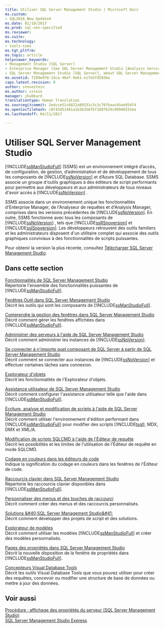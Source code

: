 ```yaml
---
title: Utiliser SQL Server Management Studio | Microsoft Docs
ms.custom:
- SQL2016_New_Updated
ms.date: 01/19/2017
ms.prod: sql-non-specified
ms.reviewer: 
ms.suite: 
ms.technology:
- tools-ssms
ms.tgt_pltfrm: 
ms.topic: article
helpviewer_keywords:
- Management Studio [SQL Server]
- Enterprise Manager (See SQL Server Management Studio [Analysis Services])
- SQL Server Management Studio [SQL Server], about SQL Server Management Studio
ms.assetid: f289e978-14ca-46ef-9e61-e1fe5fd593be
caps.latest.revision: 8
author: stevestein
ms.author: sstein
manager: jhubbard
translationtype: Human Translation
ms.sourcegitcommit: 2edcce51c6822a89151c3c3c76fbaacb5edd54f4
ms.openlocfilehash: c0f43d51441a1b3b356fbf1897629c99940253ee
ms.lasthandoff: 04/11/2017

---
```

# <a name="use-sql-server-management-studio"></a>Utiliser SQL Server Management Studio
[!INCLUDE[ssManStudioFull](../includes/ssmanstudiofull_md.md)] (SSMS) est un environnement intégré d’accès, de configuration, de gestion, d’administration et de développement de tous les composants de [!INCLUDE[ssNoVersion](../includes/ssnoversion_md.md)] et d’Azure SQL Database. SSMS associe un groupe d'outils graphiques à des éditeurs de script performants pour permettre aux développeurs et aux administrateurs de tous niveaux d'avoir accès à [!INCLUDE[ssNoVersion](../includes/ssnoversion_md.md)] .  
  
SSMS associe dans un environnement unique les fonctionnalités d'Enterprise Manager, de l'Analyseur de requêtes et d'Analysis Manager, comprises dans les versions précédentes de [!INCLUDE[ssNoVersion](../includes/ssnoversion_md.md)]. En outre, SSMS fonctionne avec tous les composants de [!INCLUDE[ssNoVersion](../includes/ssnoversion_md.md)] , tels que [!INCLUDE[ssRSnoversion](../includes/ssrsnoversion_md.md)] et [!INCLUDE[ssISnoversion](../includes/ssisnoversion_md.md)]. Les développeurs retrouvent des outils familiers et les administrateurs disposent d'un utilitaire complet qui associe des outils graphiques conviviaux à des fonctionnalités de scripts puissantes.  
  
Pour obtenir la version la plus récente, consultez [Télécharger SQL Server Management Studio](https://msdn.microsoft.com/library/mt238290.aspx).  
  
## <a name="in-this-section"></a>Dans cette section  
[Fonctionnalités de SQL Server Management Studio](../ssms/features-in-sql-server-management-studio.md)  
Répertorie l'ensemble des fonctionnalités puissantes de [!INCLUDE[ssManStudioFull](../includes/ssmanstudiofull_md.md)].  
  
[Fenêtres Outil dans SQL Server Management Studio](../ssms/tool-windows-in-sql-server-management-studio.md)  
Décrit les outils qui sont les composants de [!INCLUDE[ssManStudioFull](../includes/ssmanstudiofull_md.md)].  
  
[Comprendre la gestion des fenêtres dans SQL Server Management Studio](../ssms/understand-sql-server-management-studio-windows-management.md)  
Décrit comment gérer les fenêtres affichées dans [!INCLUDE[ssManStudioFull](../includes/ssmanstudiofull_md.md)].  
  
[Administrer des serveurs à l'aide de SQL Server Management Studio](../ssms/administer-servers-with-sql-server-management-studio.md)  
Décrit comment administrer les instances de [!INCLUDE[ssNoVersion](../includes/ssnoversion_md.md)].  
  
[Se connecter à n'importe quel composant de SQL Server à partir de SQL Server Management Studio](../ssms/f1-help/connect-to-any-sql-server-component-from-sql-server-management-studio.md)  
Décrit comment se connecter aux instances de [!INCLUDE[ssNoVersion](../includes/ssnoversion_md.md)] et effectuer certaines tâches sans connexion.  
  
[Explorateur d'objets](../ssms/object/object-explorer.md)  
Décrit les fonctionnalités de l'Explorateur d'objets.  
  
[Assistance utilisateur de SQL Server Management Studio](../ssms/user-assistance-in-sql-server-management-studio.md)  
Décrit comment configurer l'assistance utilisateur telle que l'aide dans [!INCLUDE[ssManStudioFull](../includes/ssmanstudiofull_md.md)].  
  
[Écriture, analyse et modification de scripts à l'aide de SQL Server Management Studio](http://msdn.microsoft.com/en-us/062051e4-4b77-4969-98ae-d2547c24ce3e)  
Décrit comment utiliser l'environnement d'édition performant dans [!INCLUDE[ssManStudioFull](../includes/ssmanstudiofull_md.md)] pour modifier des scripts [!INCLUDE[tsql](../includes/tsql_md.md)], MDX, DMX et XML/A.  
  
[Modification de scripts SQLCMD à l'aide de l'Éditeur de requête](http://msdn.microsoft.com/en-us/f77b866d-c330-47c9-9e74-0b8d8dff4b31)  
Décrit les possibilités et les limites de l'utilisation de l'Éditeur de requête en mode SQLCMD.  
  
[Codage en couleurs dans les éditeurs de code](http://msdn.microsoft.com/en-us/802882dc-c997-4e3f-8a01-994bb43169ae)  
Indique la signification du codage en couleurs dans les fenêtres de l'Éditeur de code.  
  
[Raccourcis clavier dans SQL Server Management Studio](http://msdn.microsoft.com/en-us/98baaac4-0727-4ce4-8bfe-c63793ae69b8)  
Répertorie les raccourcis clavier disponibles dans [!INCLUDE[ssManStudioFull](../includes/ssmanstudiofull_md.md)].  
  
[Personnaliser des menus et des touches de raccourci](../ssms/customize-menus-and-shortcut-keys.md)  
Décrit comment créer des menus et des raccourcis personnalisés.  
  
[Solutions &amp;#40;SQL Server Management Studio&amp;#41;](../ssms/solution/solutions-sql-server-management-studio.md)  
Décrit comment développer des projets de script et des solutions.  
  
[Explorateur de modèles](../ssms/template/template-explorer.md)  
Décrit comment utiliser les modèles [!INCLUDE[ssManStudioFull](../includes/ssmanstudiofull_md.md)] et créer des modèles personnalisés.  
  
[Pages des propriétés dans SQL Server Management Studio](../ssms/property-pages-in-sql-server-management-studio.md)  
Décrit la nouvelle disposition de la fenêtre de propriétés dans [!INCLUDE[ssManStudioFull](../includes/ssmanstudiofull_md.md)].  
  
[Concepteurs Visual Database Tools](../ssms/visual-db-tools/visual-database-tool-designers.md)  
Décrit les outils Visual Database Tools que vous pouvez utiliser pour créer des requêtes, concevoir ou modifier une structure de base de données ou mettre à jour des données.  
  
## <a name="see-also"></a>Voir aussi  
[Procédure : affichage des propriétés du serveur (SQL Server Management Studio)](http://msdn.microsoft.com/en-us/55f3ac04-5626-4ad2-96bd-a1f1b079659d)  
[SQL Server Management Studio Express](http://msdn.microsoft.com/en-us/1a7fb3e5-51c9-437f-a8b7-10f777c4d3b7)  
  

